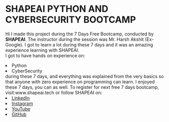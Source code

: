 # SHAPEAI PYTHON AND CYBERSECURITY BOOTCAMP
Hi I made this project during the 7 Days Free Bootcamp, conducted by <b> SHAPEAI</b>.
The instructor during the session was Mr. Harsh Akshit (Ex- Google). I got to learn a lot during these 7 days and it was an amazing experience learning with SHAPEAI.
<br>I got to have hands on experience on:
<li>Python
<li>CyberSecurity
<br>during these 7 days, and everything was explained from the very basics so that anyone with zero experience on programming can learn.
I enjoyed these 7 days, you can as well. To register for next free 7 days bootcamp, visit:www.shapeai.tech
or follow SHAPEAI on:
<li><a href="https://in.linkedin.com/company/shapeai">LinkedIn</a>
<li><a href="https://www.instagram.com/shape.ai/?hl=en">Instagram</a>
<li><a href="https://www.youtube.com/channel/UCTUvDLTW9meuDXWcbmISPdA">YouTube</a>
<li><a href="https://github.com/shapeai">GitHub</a>

